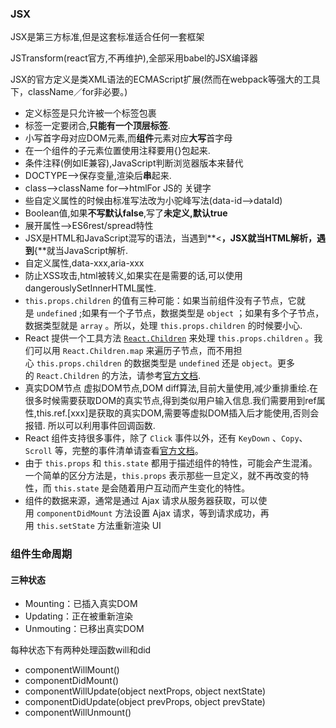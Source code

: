 ### JSX

JSX是第三方标准,但是这套标准适合任何一套框架

JSTransform(react官方,不再维护),全部采用babel的JSX编译器

JSX的官方定义是类XML语法的ECMAScript扩展(然而在webpack等强大的工具下，className／for非必要。)

- 定义标签是只允许被一个标签包裹
- 标签一定要闭合,**只能有一个顶层标签**.
- 小写首字母对应DOM元素,而**组件**元素对应**大写**首字母
- 在一个组件的子元素位置使用注释要用{}包起来.
- 条件注释(例如IE兼容),JavaScript判断浏览器版本来替代
- DOCTYPE-->保存变量,渲染后**串**起来.
- class-->className    for-->htmlFor    JS的 关键字
- 些自定义属性的时候由标准写法改为小驼峰写法(data-id-->dataId)
- Boolean值,如果**不写默认false**,写了**未定义,默认true**
- 展开属性-->ES6rest/spread特性
- JSX是HTML和JavaScript混写的语法，当遇到**<**，JSX就当HTML解析，遇到**{**就当JavaScript解析.
- 自定义属性,data-xxx,aria-xxx
- 防止XSS攻击,html被转义,如果实在是需要的话,可以使用dangerouslySetInnerHTML属性.
- `this.props.children` 的值有三种可能：如果当前组件没有子节点，它就是 `undefined` ;如果有一个子节点，数据类型是 `object` ；如果有多个子节点，数据类型就是 `array` 。所以，处理 `this.props.children` 的时候要小心.
- React 提供一个工具方法 [`React.Children`](https://facebook.github.io/react/docs/top-level-api.html#react.children) 来处理 `this.props.children` 。我们可以用 `React.Children.map` 来遍历子节点，而不用担心 `this.props.children` 的数据类型是 `undefined` 还是 `object`。更多的 `React.Children` 的方法，请参考[官方文档](https://facebook.github.io/react/docs/top-level-api.html#react.children).
- 真实DOM节点  虚拟DOM节点,DOM diff算法,目前大量使用,减少重排重绘.在很多时候需要获取DOM的真实节点,得到类似用户输入信息.我们需要用到ref属性,this.ref.[xxx]是获取的真实DOM,需要等虚拟DOM插入后才能使用,否则会报错.  所以可以利用事件回调函数.
- React 组件支持很多事件，除了 `Click` 事件以外，还有 `KeyDown` 、`Copy`、`Scroll` 等，完整的事件清单请查看[官方文档](http://facebook.github.io/react/docs/events.html#supported-events)。
- 由于 `this.props` 和 `this.state` 都用于描述组件的特性，可能会产生混淆。一个简单的区分方法是，`this.props` 表示那些一旦定义，就不再改变的特性，而 `this.state` 是会随着用户互动而产生变化的特性。
- 组件的数据来源，通常是通过 Ajax 请求从服务器获取，可以使用 `componentDidMount` 方法设置 Ajax 请求，等到请求成功，再用 `this.setState` 方法重新渲染 UI 




### 组件生命周期

#### 三种状态

- Mounting：已插入真实DOM
- Updating：正在被重新渲染
- Unmouting：已移出真实DOM

每种状态下有两种处理函数will和did

- componentWillMount()
- componentDidMount()
- componentWillUpdate(object nextProps, object nextState)
- componentDidUpdate(object prevProps, object prevState)
- componentWillUnmount()














